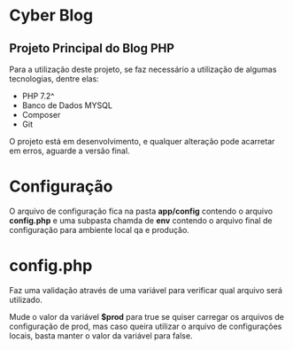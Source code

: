 # Cyber Blog

## Projeto Principal do Blog PHP

Para a utilização deste projeto, se faz necessário a utilização de algumas tecnologias, dentre elas:

* PHP 7.2^
* Banco de Dados MYSQL
* Composer
* Git

O projeto está em desenvolvimento, e qualquer alteração pode acarretar em erros, aguarde a versão final.

# Configuração

O arquivo de configuração fica na pasta **app/config** contendo o arquivo **config.php** e uma subpasta chamda de **env** contendo o arquivo final de configuração para ambiente local qa e produção.

# config.php
Faz uma validação através de uma variável para verificar qual arquivo será utilizado.

Mude o valor da variável **$prod** para true se quiser carregar os arquivos de configuração de prod, mas caso queira utilizar o arquivo de configurações locais, basta manter o valor da variável para false.